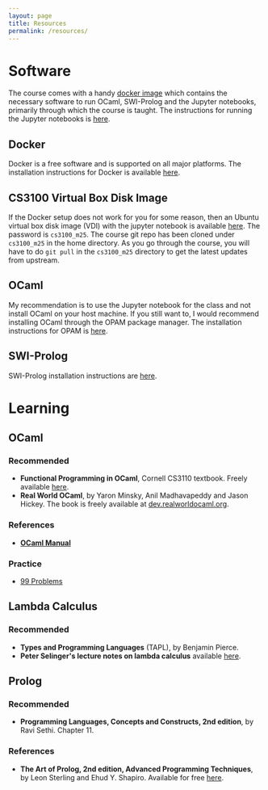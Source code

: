 ```yaml
---
layout: page
title: Resources
permalink: /resources/
---
```


# Software

The course comes with a handy [docker
image](https://hub.docker.com/r/kayceesrk/cs3100_iitm) which contains the
necessary software to run OCaml, SWI-Prolog and the Jupyter notebooks, primarily
through which the course is taught. The instructions for running the Jupyter
notebooks is [here](https://github.com/kayceesrk/cs3100_m25).

## Docker

Docker is a free software and is supported
on all major platforms. The installation instructions for Docker is available
[here](https://docs.docker.com/install/#supported-platforms). 

## CS3100 Virtual Box Disk Image

If the Docker setup does not work for you for some reason, then an Ubuntu
virtual box disk image (VDI) with the jupyter notebook is available
[here](https://drive.google.com/drive/folders/1bak0M85dHd6Avvn1AANdFKBaYpomIuzT?usp=sharing).
The password is `cs3100_m25`. The course git repo has been cloned under
`cs3100_m25` in the home directory.  As you go through the course, you will have
to do `git pull` in the `cs3100_m25` directory to get the latest updates from
upstream.

## OCaml

My recommendation is to use the Jupyter notebook for the class and not install
OCaml on your host machine. If you still want to, I would recommend installing
OCaml through the OPAM package manager. The installation instructions for OPAM
is [here](https://opam.ocaml.org/doc/Install.html#Binary-distribution).

## SWI-Prolog

SWI-Prolog installation instructions are
[here](https://www.swi-prolog.org/Download.html).

# Learning

## OCaml

### Recommended 

* **Functional Programming in OCaml**, Cornell CS3110 textbook. Freely available
  [here](http://www.cs.cornell.edu/courses/cs3110/2019sp/textbook/). 
* **Real World OCaml**, by Yaron Minsky, Anil Madhavapeddy and Jason Hickey. The
  book is freely available at
  [dev.realworldocaml.org](https://dev.realworldocaml.org/).

### References
* [**OCaml Manual**](http://caml.inria.fr/pub/docs/manual-ocaml/index.html)

### Practice

* [99 Problems](https://ocaml.org/learn/tutorials/99problems.html)

## Lambda Calculus

### Recommended

* **Types and Programming Languages** (TAPL), by Benjamin Pierce. 
* **Peter Selinger's lecture notes on lambda calculus** available
  [here](https://arxiv.org/abs/0804.3434).

## Prolog

### Recommended

* **Programming Languages, Concepts and Constructs, 2nd edition**, by Ravi
  Sethi. Chapter 11.

### References

* **The Art of Prolog, 2nd edition, Advanced Programming Techniques**, by Leon
  Sterling and Ehud Y. Shapiro. Available for free
  [here](https://mitpress.mit.edu/books/art-prolog-second-edition).
